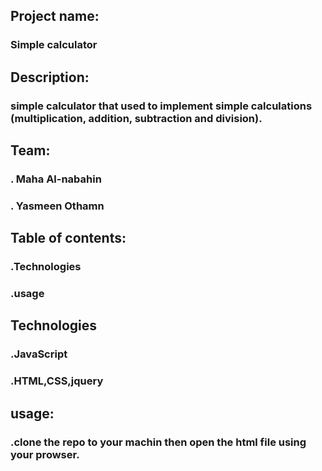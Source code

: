 ## Project name:
### Simple calculator

## Description:
### simple calculator that used to implement simple calculations (multiplication, addition, subtraction and division). 

## Team:
### . Maha Al-nabahin
### . Yasmeen Othamn

## Table of contents:
### .Technologies
### .usage

## Technologies
### .JavaScript
### .HTML,CSS,jquery

## usage:
### .clone the repo to your machin then open the html file using your prowser.
